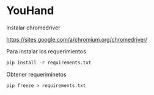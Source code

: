 # YouHand

Instalar chromedriver

https://sites.google.com/a/chromium.org/chromedriver/

Para instalar los requerimientos

``` python
pip install -r requirements.txt
```

Obtener requeriminetos
```
pip freeze > requirements.txt
```
